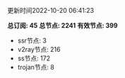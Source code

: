 更新时间2022-10-20 06:41:23

**总订阅: 45**
**总节点: 2241**
**有效节点: 399**
- ssr节点: 3
- v2ray节点: 216
- ss节点: 172
- trojan节点: 8
